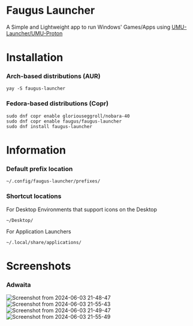 # Faugus Launcher
A Simple and Lightweight app to run Windows' Games/Apps using [UMU-Launcher/UMU-Proton](https://github.com/Open-Wine-Components/umu-launcher)

# Installation
### Arch-based distributions (AUR)
```
yay -S faugus-launcher
```
### Fedora-based distributions (Copr)
```
sudo dnf copr enable gloriouseggroll/nobara-40
sudo dnf copr enable faugus/faugus-launcher
sudo dnf install faugus-launcher
```

# Information
### Default prefix location
```
~/.config/faugus-launcher/prefixes/
```

### Shortcut locations
For Desktop Environments that support icons on the Desktop
```
~/Desktop/
```
For Application Launchers
```
~/.local/share/applications/
```

# Screenshots
### Adwaita

![Screenshot from 2024-06-03 21-48-47](https://github.com/Faugus/faugus-launcher/assets/112667550/c18de2f8-a333-4803-a478-7f0f575c8bba)
![Screenshot from 2024-06-03 21-55-43](https://github.com/Faugus/faugus-launcher/assets/112667550/71407c2c-43bc-4cb2-bbd4-6aca5050de67)
![Screenshot from 2024-06-03 21-49-47](https://github.com/Faugus/faugus-launcher/assets/112667550/8391bad5-5cbb-4553-ac13-5beeb3d2b646)
![Screenshot from 2024-06-03 21-55-49](https://github.com/Faugus/faugus-launcher/assets/112667550/9613eb9d-b82c-49ae-8fa7-b73fcfa047fa)

